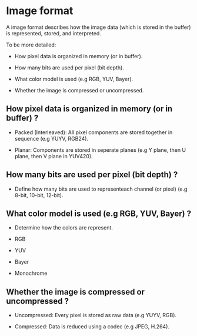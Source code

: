 # Image format

A image format describes how the image data (which is stored in the buffer) is represented, stored, and interpreted.

To be more detailed:

- How pixel data is organized in memory (or in buffer).

- How many bits are used per pixel (bit depth).

- What color model is used (e.g RGB, YUV, Bayer).

- Whether the image is compressed or uncompressed.

## How pixel data is organized in memory (or in buffer) ? 

- Packed (Interleaved): All pixel components are stored together in sequence (e.g YUYV, RGB24).

- Planar: Components are stored in seperate planes (e.g Y plane, then U plane, then V plane in YUV420).

## How many bits are used per pixel (bit depth) ?

- Define how many bits are used to representeach channel (or pixel) (e.g 8-bit, 10-bit, 12-bit).

## What color model is used (e.g RGB, YUV, Bayer) ?

- Determine how the colors are represent.

- RGB

- YUV

- Bayer

- Monochrome

## Whether the image is compressed or uncompressed ? 

- Uncompressed: Every pixel is stored as raw data (e.g YUYV, RGB).

- Compressed: Data is reduced using a codec (e.g JPEG, H.264).